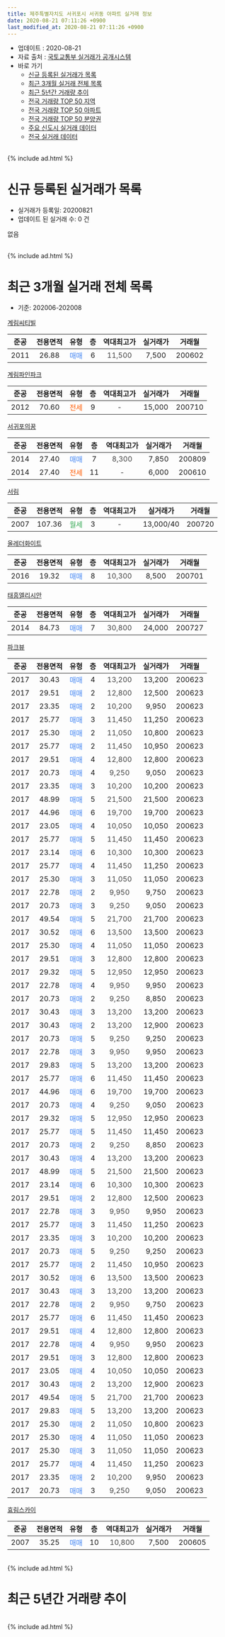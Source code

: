 ```yaml
---
title: 제주특별자치도 서귀포시 서귀동 아파트 실거래 정보
date: 2020-08-21 07:11:26 +0900
last_modified_at: 2020-08-21 07:11:26 +0900
---
```


* 업데이트 : 2020-08-21
* 자료 출처 : [국토교통부 실거래가 공개시스템](http://rt.molit.go.kr)
* 바로 가기
    * [신규 등록된 실거래가 목록](#신규-등록된-실거래가-목록)
    * [최근 3개월 실거래 전체 목록](#최근-3개월-실거래-전체-목록)
    * [최근 5년간 거래량 추이](#최근-5년간-거래량-추이)
    * [전국 거래량 TOP 50 지역](https://inasie.github.io/apt-trade-info/최근-3개월-전국에서-가장-거래가-많이-발생한-지역)
    * [전국 거래량 TOP 50 아파트](https://inasie.github.io/apt-trade-info/최근-3개월-전국에서-가장-거래가-많이-발생한-아파트)
    * [전국 거래량 TOP 50 분양권](https://inasie.github.io/apt-trade-info/최근-3개월-전국에서-가장-거래가-많이-발생한-분양권)
    * [주요 신도시 실거래 데이터](https://inasie.github.io/apt-trade-info/주요-신도시)
    * [전국 실거래 데이터](https://inasie.github.io/apt-trade-info/전국)
<br>
{% include ad.html %}
<br>

# 신규 등록된 실거래가 목록
* 실거래가 등록일: 20200821
* 업데이트 된 실거래 수: 0 건

없음

<br>
{% include ad.html %}
<br>

# 최근 3개월 실거래 전체 목록
* 기준: 202006-202008


[계림씨티빌](https://search.naver.com/search.naver?query=%EC%A0%9C%EC%A3%BC%ED%8A%B9%EB%B3%84%EC%9E%90%EC%B9%98%EB%8F%84+%EC%84%9C%EA%B7%80%ED%8F%AC%EC%8B%9C+%EC%84%9C%EA%B7%80%EB%8F%99+%EA%B3%84%EB%A6%BC%EC%94%A8%ED%8B%B0%EB%B9%8C)

|준공|전용면적|유형|층|역대최고가|실거래가|거래월|
|:---:|:---:|:---:|:---:|:---:|:---:|:---:|
|2011|26.88|<span style="color:#4285f3">매매</span>|6|<span style="color:#444444">11,500</span>|7,500|200602|

[계림파인파크](https://search.naver.com/search.naver?query=%EC%A0%9C%EC%A3%BC%ED%8A%B9%EB%B3%84%EC%9E%90%EC%B9%98%EB%8F%84+%EC%84%9C%EA%B7%80%ED%8F%AC%EC%8B%9C+%EC%84%9C%EA%B7%80%EB%8F%99+%EA%B3%84%EB%A6%BC%ED%8C%8C%EC%9D%B8%ED%8C%8C%ED%81%AC)

|준공|전용면적|유형|층|역대최고가|실거래가|거래월|
|:---:|:---:|:---:|:---:|:---:|:---:|:---:|
|2012|70.60|<span style="color:#ff5a00">전세</span>|9|<span style="color:#444444">-</span>|15,000|200710|

[서귀포의꿈](https://search.naver.com/search.naver?query=%EC%A0%9C%EC%A3%BC%ED%8A%B9%EB%B3%84%EC%9E%90%EC%B9%98%EB%8F%84+%EC%84%9C%EA%B7%80%ED%8F%AC%EC%8B%9C+%EC%84%9C%EA%B7%80%EB%8F%99+%EC%84%9C%EA%B7%80%ED%8F%AC%EC%9D%98%EA%BF%88)

|준공|전용면적|유형|층|역대최고가|실거래가|거래월|
|:---:|:---:|:---:|:---:|:---:|:---:|:---:|
|2014|27.40|<span style="color:#4285f3">매매</span>|7|<span style="color:#444444">8,300</span>|7,850|200809|
|2014|27.40|<span style="color:#ff5a00">전세</span>|11|<span style="color:#444444">-</span>|6,000|200610|

[서림](https://search.naver.com/search.naver?query=%EC%A0%9C%EC%A3%BC%ED%8A%B9%EB%B3%84%EC%9E%90%EC%B9%98%EB%8F%84+%EC%84%9C%EA%B7%80%ED%8F%AC%EC%8B%9C+%EC%84%9C%EA%B7%80%EB%8F%99+%EC%84%9C%EB%A6%BC)

|준공|전용면적|유형|층|역대최고가|실거래가|거래월|
|:---:|:---:|:---:|:---:|:---:|:---:|:---:|
|2007|107.36|<span style="color:#34a853">월세</span>|3|<span style="color:#444444">-</span>|13,000/40|200720|

[올레더화이트](https://search.naver.com/search.naver?query=%EC%A0%9C%EC%A3%BC%ED%8A%B9%EB%B3%84%EC%9E%90%EC%B9%98%EB%8F%84+%EC%84%9C%EA%B7%80%ED%8F%AC%EC%8B%9C+%EC%84%9C%EA%B7%80%EB%8F%99+%EC%98%AC%EB%A0%88%EB%8D%94%ED%99%94%EC%9D%B4%ED%8A%B8)

|준공|전용면적|유형|층|역대최고가|실거래가|거래월|
|:---:|:---:|:---:|:---:|:---:|:---:|:---:|
|2016|19.32|<span style="color:#4285f3">매매</span>|8|<span style="color:#444444">10,300</span>|8,500|200701|

[태흥엘리시안](https://search.naver.com/search.naver?query=%EC%A0%9C%EC%A3%BC%ED%8A%B9%EB%B3%84%EC%9E%90%EC%B9%98%EB%8F%84+%EC%84%9C%EA%B7%80%ED%8F%AC%EC%8B%9C+%EC%84%9C%EA%B7%80%EB%8F%99+%ED%83%9C%ED%9D%A5%EC%97%98%EB%A6%AC%EC%8B%9C%EC%95%88)

|준공|전용면적|유형|층|역대최고가|실거래가|거래월|
|:---:|:---:|:---:|:---:|:---:|:---:|:---:|
|2014|84.73|<span style="color:#4285f3">매매</span>|7|<span style="color:#444444">30,800</span>|24,000|200727|

[파크뷰](https://search.naver.com/search.naver?query=%EC%A0%9C%EC%A3%BC%ED%8A%B9%EB%B3%84%EC%9E%90%EC%B9%98%EB%8F%84+%EC%84%9C%EA%B7%80%ED%8F%AC%EC%8B%9C+%EC%84%9C%EA%B7%80%EB%8F%99+%ED%8C%8C%ED%81%AC%EB%B7%B0)

|준공|전용면적|유형|층|역대최고가|실거래가|거래월|
|:---:|:---:|:---:|:---:|:---:|:---:|:---:|
|2017|30.43|<span style="color:#4285f3">매매</span>|4|<span style="color:#444444">13,200</span>|13,200|200623|
|2017|29.51|<span style="color:#4285f3">매매</span>|2|<span style="color:#444444">12,800</span>|12,500|200623|
|2017|23.35|<span style="color:#4285f3">매매</span>|2|<span style="color:#444444">10,200</span>|9,950|200623|
|2017|25.77|<span style="color:#4285f3">매매</span>|3|<span style="color:#444444">11,450</span>|11,250|200623|
|2017|25.30|<span style="color:#4285f3">매매</span>|2|<span style="color:#444444">11,050</span>|10,800|200623|
|2017|25.77|<span style="color:#4285f3">매매</span>|2|<span style="color:#444444">11,450</span>|10,950|200623|
|2017|29.51|<span style="color:#4285f3">매매</span>|4|<span style="color:#444444">12,800</span>|12,800|200623|
|2017|20.73|<span style="color:#4285f3">매매</span>|4|<span style="color:#444444">9,250</span>|9,050|200623|
|2017|23.35|<span style="color:#4285f3">매매</span>|3|<span style="color:#444444">10,200</span>|10,200|200623|
|2017|48.99|<span style="color:#4285f3">매매</span>|5|<span style="color:#444444">21,500</span>|21,500|200623|
|2017|44.96|<span style="color:#4285f3">매매</span>|6|<span style="color:#444444">19,700</span>|19,700|200623|
|2017|23.05|<span style="color:#4285f3">매매</span>|4|<span style="color:#444444">10,050</span>|10,050|200623|
|2017|25.77|<span style="color:#4285f3">매매</span>|5|<span style="color:#444444">11,450</span>|11,450|200623|
|2017|23.14|<span style="color:#4285f3">매매</span>|6|<span style="color:#444444">10,300</span>|10,300|200623|
|2017|25.77|<span style="color:#4285f3">매매</span>|4|<span style="color:#444444">11,450</span>|11,250|200623|
|2017|25.30|<span style="color:#4285f3">매매</span>|3|<span style="color:#444444">11,050</span>|11,050|200623|
|2017|22.78|<span style="color:#4285f3">매매</span>|2|<span style="color:#444444">9,950</span>|9,750|200623|
|2017|20.73|<span style="color:#4285f3">매매</span>|3|<span style="color:#444444">9,250</span>|9,050|200623|
|2017|49.54|<span style="color:#4285f3">매매</span>|5|<span style="color:#444444">21,700</span>|21,700|200623|
|2017|30.52|<span style="color:#4285f3">매매</span>|6|<span style="color:#444444">13,500</span>|13,500|200623|
|2017|25.30|<span style="color:#4285f3">매매</span>|4|<span style="color:#444444">11,050</span>|11,050|200623|
|2017|29.51|<span style="color:#4285f3">매매</span>|3|<span style="color:#444444">12,800</span>|12,800|200623|
|2017|29.32|<span style="color:#4285f3">매매</span>|5|<span style="color:#444444">12,950</span>|12,950|200623|
|2017|22.78|<span style="color:#4285f3">매매</span>|4|<span style="color:#444444">9,950</span>|9,950|200623|
|2017|20.73|<span style="color:#4285f3">매매</span>|2|<span style="color:#444444">9,250</span>|8,850|200623|
|2017|30.43|<span style="color:#4285f3">매매</span>|3|<span style="color:#444444">13,200</span>|13,200|200623|
|2017|30.43|<span style="color:#4285f3">매매</span>|2|<span style="color:#444444">13,200</span>|12,900|200623|
|2017|20.73|<span style="color:#4285f3">매매</span>|5|<span style="color:#444444">9,250</span>|9,250|200623|
|2017|22.78|<span style="color:#4285f3">매매</span>|3|<span style="color:#444444">9,950</span>|9,950|200623|
|2017|29.83|<span style="color:#4285f3">매매</span>|5|<span style="color:#444444">13,200</span>|13,200|200623|
|2017|25.77|<span style="color:#4285f3">매매</span>|6|<span style="color:#444444">11,450</span>|11,450|200623|
|2017|44.96|<span style="color:#4285f3">매매</span>|6|<span style="color:#444444">19,700</span>|19,700|200623|
|2017|20.73|<span style="color:#4285f3">매매</span>|4|<span style="color:#444444">9,250</span>|9,050|200623|
|2017|29.32|<span style="color:#4285f3">매매</span>|5|<span style="color:#444444">12,950</span>|12,950|200623|
|2017|25.77|<span style="color:#4285f3">매매</span>|5|<span style="color:#444444">11,450</span>|11,450|200623|
|2017|20.73|<span style="color:#4285f3">매매</span>|2|<span style="color:#444444">9,250</span>|8,850|200623|
|2017|30.43|<span style="color:#4285f3">매매</span>|4|<span style="color:#444444">13,200</span>|13,200|200623|
|2017|48.99|<span style="color:#4285f3">매매</span>|5|<span style="color:#444444">21,500</span>|21,500|200623|
|2017|23.14|<span style="color:#4285f3">매매</span>|6|<span style="color:#444444">10,300</span>|10,300|200623|
|2017|29.51|<span style="color:#4285f3">매매</span>|2|<span style="color:#444444">12,800</span>|12,500|200623|
|2017|22.78|<span style="color:#4285f3">매매</span>|3|<span style="color:#444444">9,950</span>|9,950|200623|
|2017|25.77|<span style="color:#4285f3">매매</span>|3|<span style="color:#444444">11,450</span>|11,250|200623|
|2017|23.35|<span style="color:#4285f3">매매</span>|3|<span style="color:#444444">10,200</span>|10,200|200623|
|2017|20.73|<span style="color:#4285f3">매매</span>|5|<span style="color:#444444">9,250</span>|9,250|200623|
|2017|25.77|<span style="color:#4285f3">매매</span>|2|<span style="color:#444444">11,450</span>|10,950|200623|
|2017|30.52|<span style="color:#4285f3">매매</span>|6|<span style="color:#444444">13,500</span>|13,500|200623|
|2017|30.43|<span style="color:#4285f3">매매</span>|3|<span style="color:#444444">13,200</span>|13,200|200623|
|2017|22.78|<span style="color:#4285f3">매매</span>|2|<span style="color:#444444">9,950</span>|9,750|200623|
|2017|25.77|<span style="color:#4285f3">매매</span>|6|<span style="color:#444444">11,450</span>|11,450|200623|
|2017|29.51|<span style="color:#4285f3">매매</span>|4|<span style="color:#444444">12,800</span>|12,800|200623|
|2017|22.78|<span style="color:#4285f3">매매</span>|4|<span style="color:#444444">9,950</span>|9,950|200623|
|2017|29.51|<span style="color:#4285f3">매매</span>|3|<span style="color:#444444">12,800</span>|12,800|200623|
|2017|23.05|<span style="color:#4285f3">매매</span>|4|<span style="color:#444444">10,050</span>|10,050|200623|
|2017|30.43|<span style="color:#4285f3">매매</span>|2|<span style="color:#444444">13,200</span>|12,900|200623|
|2017|49.54|<span style="color:#4285f3">매매</span>|5|<span style="color:#444444">21,700</span>|21,700|200623|
|2017|29.83|<span style="color:#4285f3">매매</span>|5|<span style="color:#444444">13,200</span>|13,200|200623|
|2017|25.30|<span style="color:#4285f3">매매</span>|2|<span style="color:#444444">11,050</span>|10,800|200623|
|2017|25.30|<span style="color:#4285f3">매매</span>|4|<span style="color:#444444">11,050</span>|11,050|200623|
|2017|25.30|<span style="color:#4285f3">매매</span>|3|<span style="color:#444444">11,050</span>|11,050|200623|
|2017|25.77|<span style="color:#4285f3">매매</span>|4|<span style="color:#444444">11,450</span>|11,250|200623|
|2017|23.35|<span style="color:#4285f3">매매</span>|2|<span style="color:#444444">10,200</span>|9,950|200623|
|2017|20.73|<span style="color:#4285f3">매매</span>|3|<span style="color:#444444">9,250</span>|9,050|200623|


<script async src="//pagead2.googlesyndication.com/pagead/js/adsbygoogle.js"></script>
<!-- 기본 -->
<ins class="adsbygoogle"
     style="display:block"
     data-ad-client="ca-pub-2446590836940007"
     data-ad-slot="1659523306"
     data-ad-format="auto"
     data-full-width-responsive="true"></ins>
<script>
(adsbygoogle = window.adsbygoogle || []).push({});
</script>


[효림스카이](https://search.naver.com/search.naver?query=%EC%A0%9C%EC%A3%BC%ED%8A%B9%EB%B3%84%EC%9E%90%EC%B9%98%EB%8F%84+%EC%84%9C%EA%B7%80%ED%8F%AC%EC%8B%9C+%EC%84%9C%EA%B7%80%EB%8F%99+%ED%9A%A8%EB%A6%BC%EC%8A%A4%EC%B9%B4%EC%9D%B4)

|준공|전용면적|유형|층|역대최고가|실거래가|거래월|
|:---:|:---:|:---:|:---:|:---:|:---:|:---:|
|2007|35.25|<span style="color:#4285f3">매매</span>|10|<span style="color:#444444">10,800</span>|7,500|200605|


<br>
{% include ad.html %}
<br>

# 최근 5년간 거래량 추이


<div style="width:100%;">
    <canvas id="deal_progress" height="200"></canvas>
</div>

<script>
new Chart(document.getElementById("deal_progress"), {
    type: 'line',
    data: {
        labels: ['201508','201509','201510','201511','201512','201601','201602','201603','201604','201605','201606','201607','201608','201609','201610','201611','201612','201701','201702','201703','201704','201705','201706','201707','201708','201709','201710','201711','201712','201801','201802','201803','201804','201805','201806','201807','201808','201809','201810','201811','201812','201901','201902','201903','201904','201905','201906','201907','201908','201909','201910','201911','201912','202001','202002','202003','202004','202005','202006','202007','202008'],
        datasets: [{
            label: '매매',
            pointRadius: 1,
            data: [4, 6, 6, 14, 7, 12, 4, 11, 19, 7, 7, 7, 7, 5, 2, 11, 6, 7, 8, 4, 1, 3, 4, 1, 8, 2, 1, 6, 3, 1, 2, 3, 5, 0, 1, 3, 1, 0, 3, 3, 5, 4, 3, 2, 3, 0, 0, 2, 1, 2, 2, 1, 3, 3, 4, 5, 0, 4, 64, 2, 1],
            borderColor: "rgba(255, 201, 14, 1)",
            backgroundColor: "rgba(255, 201, 14, 0.5)",
            fill: false,
            lineTension: 0
        },{
            label: '전월세',
            pointRadius: 1,
            data: [0, 0, 0, 0, 0, 1, 0, 2, 1, 0, 0, 0, 1, 0, 0, 0, 1, 0, 0, 0, 1, 0, 1, 2, 0, 0, 2, 0, 0, 0, 2, 1, 0, 0, 1, 0, 0, 0, 0, 1, 2, 1, 0, 0, 1, 1, 1, 0, 0, 2, 1, 4, 0, 1, 1, 3, 2, 1, 1, 2, 0],
            borderColor: "rgba(0, 141, 185, 1)",
            backgroundColor: "rgba(0, 141, 185, 0.5)",
            fill: false,
            lineTension: 0
        }
        ]
    },
    options: {
        responsive: true,
        title: {
            display: false
        },
        tooltips: {
            mode: 'index',
            intersect: false
        },
        hover: {
            mode: 'nearest',
            intersect: true
        },
        scales: {
            xAxes: [{
                display: true,
                scaleLabel: {
                    display: true,
                    labelString: '년/월'
                }
            }],
            yAxes: [{
                display: true,
                ticks: {
                    suggestedMin: 0,
                },
                scaleLabel: {
                    display: true,
                    labelString: '실거래 수'
                }
            }]
        }
    }
});

</script>


<br>
{% include ad.html %}
<br>

